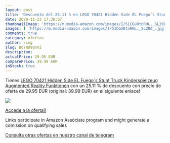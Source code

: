 ```yaml
---
layout: post
title: 'Descuento del 25.11 % en LEGO 70421 Hidden Side EL Fuego´s Stunt '
date: 2020-11-23 17:36:07
thumbnailImage: 'https://m.media-amazon.com/images/I/51CGU0tnRHL._SL200_.jpg'
images: [ 'https://m.media-amazon.com/images/I/51CGU0tnRHL._SL200_.jpg' ]
comments: true
category: ofertas
author: ring
slug: B07ND9QVV2
description:
actualPrice: 29.95 EUR
comparePrice: 39.99 EUR
inStock: true
---
```


Tienes [LEGO 70421 Hidden Side EL Fuego´s Stunt Truck Kinderspielzeug  Augmented Reality Funktionen](https://www.amazon.de/dp/B07ND9QVV2/?tag=tolees0ca-21) con un 25.11 % de descuento con precio de oferta de 29.95 EUR (original: 39.99 EUR) en el siguiente enlace!

[![](https://m.media-amazon.com/images/I/51CGU0tnRHL._SL200_.jpg)](https://www.amazon.de/dp/B07ND9QVV2/?tag=tolees0ca-21)

[Accede a la oferta!!](https://www.amazon.de/dp/B07ND9QVV2/?tag=tolees0ca-21)

Links participate in Amazon Associate program and might generate a comission on qualifying sales

[Consulta otras ofertas en nuestro canal de telegram](https://t.me/s/ofertas25)
